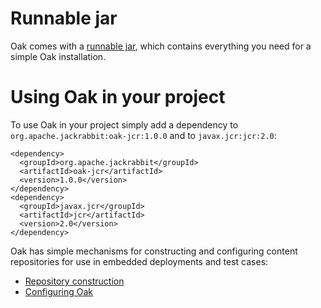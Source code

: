 <!--
   Licensed to the Apache Software Foundation (ASF) under one or more
   contributor license agreements.  See the NOTICE file distributed with
   this work for additional information regarding copyright ownership.
   The ASF licenses this file to You under the Apache License, Version 2.0
   (the "License"); you may not use this file except in compliance with
   the License.  You may obtain a copy of the License at

       http://www.apache.org/licenses/LICENSE-2.0

   Unless required by applicable law or agreed to in writing, software
   distributed under the License is distributed on an "AS IS" BASIS,
   WITHOUT WARRANTIES OR CONDITIONS OF ANY KIND, either express or implied.
   See the License for the specific language governing permissions and
   limitations under the License.
  -->

# Runnable jar

Oak comes with a [runnable jar](https://github.com/apache/jackrabbit-oak/blob/trunk/oak-run/README.md),
which contains everything you need for a simple Oak installation.


# Using Oak in your project

To use Oak in your project simply add a dependency to `org.apache.jackrabbit:oak-jcr:1.0.0` and to
`javax.jcr:jcr:2.0`:

    <dependency>
      <groupId>org.apache.jackrabbit</groupId>
      <artifactId>oak-jcr</artifactId>
      <version>1.0.0</version>
    </dependency>
    <dependency>
      <groupId>javax.jcr</groupId>
      <artifactId>jcr</artifactId>
      <version>2.0</version>
    </dependency>

Oak has simple mechanisms for constructing and configuring content repositories
for use in embedded deployments and test cases:

* [Repository construction](construct.html)
* [Configuring Oak](osgi_config.html)